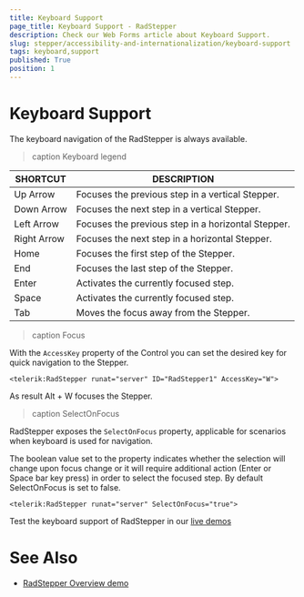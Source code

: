 ```yaml
---
title: Keyboard Support
page_title: Keyboard Support - RadStepper
description: Check our Web Forms article about Keyboard Support.
slug: stepper/accessibility-and-internationalization/keyboard-support
tags: keyboard,support
published: True
position: 1
---
```


# Keyboard Support

The keyboard navigation of the RadStepper is always available.

>caption Keyboard legend

| SHORTCUT    | DESCRIPTION                                        |
|-------------|----------------------------------------------------|
| Up Arrow    | Focuses the previous step in a vertical Stepper.   |
| Down Arrow  | Focuses the next step in a vertical Stepper.       |
| Left Arrow  | Focuses the previous step in a horizontal Stepper. |
| Right Arrow | Focuses the next step in a horizontal Stepper.     |
| Home        | Focuses the first step of the Stepper.             |
| End         | Focuses the last step of the Stepper.              |
| Enter       | Activates the currently focused step.              |
| Space       | Activates the currently focused step.              |
| Tab         | Moves the focus away from the Stepper.             |

>caption Focus

With the `AccessKey` property of the Control you can set the desired key for quick navigation to the Stepper.

````ASP.NET
<telerik:RadStepper runat="server" ID="RadStepper1" AccessKey="W">
````

As result Alt + W focuses the Stepper.

>caption SelectOnFocus

RadStepper exposes the `SelectOnFocus` property, applicable for scenarios when keyboard is used for navigation. 

The boolean value set to the property indicates whether the selection will change upon focus change or it will require additional action (Enter or Space bar key press) in order to select the focused step. By default SelectOnFocus is set to false.

````ASPX
<telerik:RadStepper runat="server" SelectOnFocus="true">
````


Test the keyboard support of RadStepper in our [live demos](https://demos.telerik.com/aspnet-ajax/stepper/overview/defaultcs.aspx)


# See Also

 * [RadStepper Overview demo](https://demos.telerik.com/aspnet-ajax/stepper/overview/defaultcs.aspx)
 


